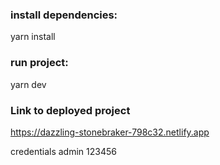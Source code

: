 ### install dependencies:
 yarn install
### run project:
 yarn dev

### Link to deployed project 
 https://dazzling-stonebraker-798c32.netlify.app


credentials
admin
123456
